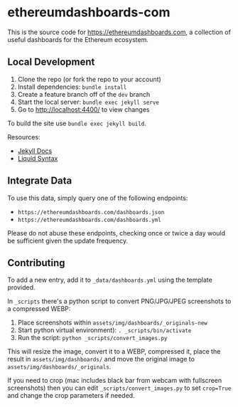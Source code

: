 # ethereumdashboards-com

This is the source code for <https://ethereumdashboards.com>, a collection of useful dashboards for the Ethereum ecosystem.



## Local Development

1. Clone the repo (or fork the repo to your account)
1. Install dependencies: `bundle install`
1. Create a feature branch off of the `dev` branch
1. Start the local server: `bundle exec jekyll serve`
1. Go to <http://localhost:4400/> to view changes

To build the site use `bundle exec jekyll build`.

Resources:

- [Jekyll Docs](https://jekyllrb.com/docs/)
- [Liquid Syntax](https://shopify.github.io/liquid/basics/introduction/)


## Integrate Data

To use this data, simply query one of the following endpoints:
- `https://ethereumdashboards.com/dashboards.json`
- `https://ethereumdashboards.com/dashboards.yml`

Please do not abuse these endpoints, checking once or twice a day would be sufficient given the update frequency.


## Contributing

To add a new entry, add it to `_data/dashboards.yml` using the template provided.

In `_scripts` there's a python script to convert PNG/JPG/JPEG screenshots to a compressed WEBP:
1. Place screenshots within `assets/img/dashboards/_originals-new`
1. Start python virtual environment): `. _scripts/bin/activate`
1. Run the script: `python _scripts/convert_images.py`

This will resize the image, convert it to a WEBP, compressed it, place the result in `assets/img/dashboards/` and move the original image to `assets/img/dashboards/_originals`.

If you need to crop (mac includes black bar from webcam with fullscreen screenshots) then you can edit `_scripts/convert_images.py` to set `crop=True` and change the crop parameters if needed.

